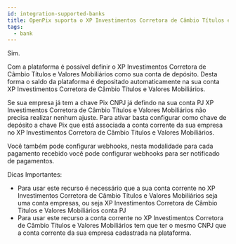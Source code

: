 ```yaml
---
id: integration-supported-banks
title: OpenPix suporta o XP Investimentos Corretora de Câmbio Títulos e Valores Mobiliários ?
tags:
  - bank
---
```


Sim.

Com a plataforma é possível definir o XP Investimentos Corretora de Câmbio Títulos e Valores Mobiliários como sua conta de depósito. Desta forma o saldo da plataforma é depositado automaticamente na sua conta XP Investimentos Corretora de Câmbio Títulos e Valores Mobiliários.

Se sua empresa já tem a chave Pix CNPJ já defindo na sua conta PJ XP Investimentos Corretora de Câmbio Títulos e Valores Mobiliários não precisa realizar nenhum ajuste. Para ativar basta configurar como chave de depósito a chave Pix que está associada a conta corrente da sua empresa no XP Investimentos Corretora de Câmbio Títulos e Valores Mobiliários.

Você também pode configurar webhooks, nesta modalidade para cada pagamento recebido você pode configurar webhooks para ser notificado de pagamentos.

Dicas Importantes:

- Para usar este recurso é necessário que a sua conta corrente no XP Investimentos Corretora de Câmbio Títulos e Valores Mobiliários seja uma conta empresas, ou seja XP Investimentos Corretora de Câmbio Títulos e Valores Mobiliários conta PJ
- Para usar este recurso a conta corrente no XP Investimentos Corretora de Câmbio Títulos e Valores Mobiliários tem que ter o mesmo CNPJ que a conta corrente da sua empresa cadastrada na plataforma.
